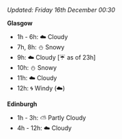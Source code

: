 *Updated: Friday 16th December 00:30*

**Glasgow**

* 1h - 6h: :cloud: Cloudy
* 7h, 8h: :snowman: Snowy
* 9h: :cloud: Cloudy [:umbrella: as of 23h]
* 10h: :snowman: Snowy
* 11h: :cloud: Cloudy
* 12h: :cyclone: Windy (:cloud:)

**Edinburgh**

* 1h - 3h: :partly_sunny: Partly Cloudy
* 4h - 12h: :cloud: Cloudy

